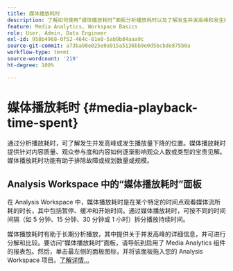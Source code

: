 ```yaml
---
title: 媒体播放耗时
description: 了解如何使用“媒体播放耗时”面板分析播放耗时以及了解发生并发高峰和发生播放量下降的位置。
feature: Media Analytics, Workspace Basics
role: User, Admin, Data Engineer
exl-id: 958b4968-0f52-464c-81e0-5ab9b84aaa9c
source-git-commit: a73ba98e025e0a915a5136bb9e0d5bcbde875b0a
workflow-type: tm+mt
source-wordcount: '219'
ht-degree: 100%

---
```


# 媒体播放耗时 {#media-playback-time-spent}

通过分析播放耗时，可了解发生并发高峰或发生播放量下降的位置。媒体播放耗时提供针对内容质量、观众参与度和内容如何逐渐影响观众人数或类型的宝贵见解。媒体播放耗时功能有助于排除故障或规划数量或规模。

## Analysis Workspace 中的“媒体播放耗时”面板

在 Analysis Workspace 中，媒体播放耗时是在某个特定的时间点观看媒体流所耗的时长，其中包括暂停、缓冲和开始时间。通过媒体播放耗时，可按不同的时间间隔（如 5 分钟、15 分钟、30 分钟或 1 小时）拆分播放持续时间。


媒体播放耗时有助于长期分析播放，其中提供关于并发高峰的详细信息，并可进行分解和比较。要访问“媒体播放耗时”面板，请导航到启用了 Media Analytics 组件的报表包。然后，单击最左侧的面板图标，并将该面板拖入您的 Analysis Workspace 项目。[了解详情...](https://experienceleague.adobe.com/docs/analytics/analyze/analysis-workspace/panels/media-playback-timespent/media-playback-time-spent.html)

<!-- ## DOES THIS APPLY Get Concurrent Viewers via Analytics Reporting API

REVISE You can also get concurrent viewer data for up to 1-month at a time at minute-level granularity using the Analytics Reporting API 2.0.  The reporting API uses the same definition of concurrent viewers as Analysis Workspace.  For more information see [_*Get concurrent viewers JSON report data with Analytics 2.0 APIs*_](/help/reporting/reports-and-analytics/get-concurrent-json20.md). -->
